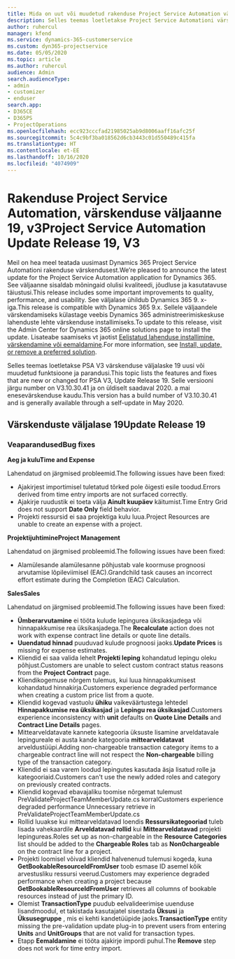 ```yaml
---
title: Mida on uut või muudetud rakenduse Project Service Automation värskenduse väljaandes 19, V3
description: Selles teemas loetletakse Project Service Automationi värskenduse väljalaske 19, V3 saadaolevaid funktsioone ja parandusi.
author: ruhercul
manager: kfend
ms.service: dynamics-365-customerservice
ms.custom: dyn365-projectservice
ms.date: 05/05/2020
ms.topic: article
ms.author: ruhercul
audience: Admin
search.audienceType:
- admin
- customizer
- enduser
search.app:
- D365CE
- D365PS
- ProjectOperations
ms.openlocfilehash: ecc923cccfad21985025ab9d8006aaff16afc25f
ms.sourcegitcommit: 5c4c9bf3ba018562d6cb3443c01d550489c415fa
ms.translationtype: HT
ms.contentlocale: et-EE
ms.lasthandoff: 10/16/2020
ms.locfileid: "4074909"
---
```

# <a name="project-service-automation-update-release-19-v3"></a><span data-ttu-id="b9009-103">Rakenduse Project Service Automation, värskenduse väljaanne 19, v3</span><span class="sxs-lookup"><span data-stu-id="b9009-103">Project Service Automation Update Release 19, V3</span></span>

<span data-ttu-id="b9009-104">Meil on hea meel teatada uusimast Dynamics 365 Project Service Automationi rakenduse värskendusest.</span><span class="sxs-lookup"><span data-stu-id="b9009-104">We’re pleased to announce the latest update for the Project Service Automation application for Dynamics 365.</span></span> <span data-ttu-id="b9009-105">See väljaanne sisaldab mõningaid olulisi kvaliteedi, jõudluse ja kasutatavuse täiustusi.</span><span class="sxs-lookup"><span data-stu-id="b9009-105">This release includes some important improvements to quality, performance, and usability.</span></span> <span data-ttu-id="b9009-106">See väljalase ühildub Dynamics 365 9. x-iga.</span><span class="sxs-lookup"><span data-stu-id="b9009-106">This release is compatible with Dynamics 365 9.x.</span></span> <span data-ttu-id="b9009-107">Sellele väljaandele värskendamiseks külastage veebis Dynamics 365 administreerimiskeskuse lahenduste lehte värskenduse installimiseks.</span><span class="sxs-lookup"><span data-stu-id="b9009-107">To update to this release, visit the Admin Center for Dynamics 365 online solutions page to install the update.</span></span> <span data-ttu-id="b9009-108">Lisateabe saamiseks vt jaotist [Eelistatud lahenduse installimine, värskendamine või eemaldamine](https://docs.microsoft.com/power-platform/admin/install-remove-preferred-solution).</span><span class="sxs-lookup"><span data-stu-id="b9009-108">For more information, see [Install, update, or remove a preferred solution](https://docs.microsoft.com/power-platform/admin/install-remove-preferred-solution).</span></span>

<span data-ttu-id="b9009-109">Selles teemas loetletakse PSA V3 värskenduse väljalaske 19 uusi või muudetud funktsioone ja parandusi.</span><span class="sxs-lookup"><span data-stu-id="b9009-109">This topic lists the features and fixes that are new or changed for PSA V3, Update Release 19.</span></span> <span data-ttu-id="b9009-110">Selle versiooni järgu number on V3.10.30.41 ja on üldiselt saadaval 2020. a mai enesevärskenduse kaudu.</span><span class="sxs-lookup"><span data-stu-id="b9009-110">This version has a build number of V3.10.30.41 and is generally available through a self-update in May 2020.</span></span>

## <a name="update-release-19"></a><span data-ttu-id="b9009-111">Värskenduste väljalase 19</span><span class="sxs-lookup"><span data-stu-id="b9009-111">Update Release 19</span></span>

### <a name="bug-fixes"></a><span data-ttu-id="b9009-112">Veaparandused</span><span class="sxs-lookup"><span data-stu-id="b9009-112">Bug fixes</span></span>

<span data-ttu-id="b9009-113">**Aeg ja kulu**</span><span class="sxs-lookup"><span data-stu-id="b9009-113">**Time and Expense**</span></span>

<span data-ttu-id="b9009-114">Lahendatud on järgmised probleemid.</span><span class="sxs-lookup"><span data-stu-id="b9009-114">The following issues have been fixed:</span></span> 

- <span data-ttu-id="b9009-115">Ajakirjest importimisel tuletatud tõrked pole õigesti esile toodud.</span><span class="sxs-lookup"><span data-stu-id="b9009-115">Errors derived from time entry imports are not surfaced correctly.</span></span>
- <span data-ttu-id="b9009-116">Ajakirje ruudustik ei toeta välja **Ainult kuupäev** käitumist.</span><span class="sxs-lookup"><span data-stu-id="b9009-116">Time Entry Grid does not support **Date Only** field behavior.</span></span>
- <span data-ttu-id="b9009-117">Projekti ressursid ei saa projektiga kulu luua.</span><span class="sxs-lookup"><span data-stu-id="b9009-117">Project Resources are unable to create an expense with a project.</span></span>

<span data-ttu-id="b9009-118">**Projektijuhtimine**</span><span class="sxs-lookup"><span data-stu-id="b9009-118">**Project Management**</span></span>

<span data-ttu-id="b9009-119">Lahendatud on järgmised probleemid.</span><span class="sxs-lookup"><span data-stu-id="b9009-119">The following issues have been fixed:</span></span> 

-  <span data-ttu-id="b9009-120">Alamülesande alamülesanne põhjustab vale koormuse prognoosi arvutamise lõpileviimisel (EAC).</span><span class="sxs-lookup"><span data-stu-id="b9009-120">Grandchild task causes an incorrect effort estimate during the Completion (EAC) Calculation.</span></span>

<span data-ttu-id="b9009-121">**Sales**</span><span class="sxs-lookup"><span data-stu-id="b9009-121">**Sales**</span></span>

<span data-ttu-id="b9009-122">Lahendatud on järgmised probleemid.</span><span class="sxs-lookup"><span data-stu-id="b9009-122">The following issues have been fixed:</span></span> 

- <span data-ttu-id="b9009-123">**Ümberarvutamine** ei tööta kulude lepingurea üksikasjadega või hinnapakkumise rea üksikasjadega.</span><span class="sxs-lookup"><span data-stu-id="b9009-123">The **Recalculate** action does not work with expense contract line details or quote line details.</span></span>
- <span data-ttu-id="b9009-124">**Uuendatud hinnad** puuduvad kulude prognoosi jaoks.</span><span class="sxs-lookup"><span data-stu-id="b9009-124">**Update Prices** is missing for expense estimates.</span></span>
-  <span data-ttu-id="b9009-125">Kliendid ei saa valida lehelt **Projekti leping** kohandatud lepingu oleku põhjust.</span><span class="sxs-lookup"><span data-stu-id="b9009-125">Customers are unable to select custom contract status reasons from the **Project Contract** page.</span></span>
- <span data-ttu-id="b9009-126">Kliendikogemuse nõrgem tulemus, kui luua hinnapakkumisest kohandatud hinnakirja.</span><span class="sxs-lookup"><span data-stu-id="b9009-126">Customers experience degraded performance when creating a custom price list from a quote.</span></span>
- <span data-ttu-id="b9009-127">Kliendid kogevad vastuolu **ühiku** vaikeväärtustega lehtedel **Hinnapakkumise rea üksikasjad** ja **Lepingu rea üksikasjad**.</span><span class="sxs-lookup"><span data-stu-id="b9009-127">Customers experience inconsistency with **unit** defaults on **Quote Line Details** and **Contract Line Details** pages.</span></span>
- <span data-ttu-id="b9009-128">Mittearveldatavate kannete kategooria üksuste lisamine arveldatavale lepingureale ei austa kande kategooria **mittearveldatavat** arveldustüüpi.</span><span class="sxs-lookup"><span data-stu-id="b9009-128">Adding non-chargeable transaction category items to a chargeable contract line will not respect the **Non-chargeable** billing type of the transaction category.</span></span>
- <span data-ttu-id="b9009-129">Kliendid ei saa varem loodud lepingutes kasutada äsja lisatud rolle ja kategooriaid.</span><span class="sxs-lookup"><span data-stu-id="b9009-129">Customers can't use the newly added roles and category on previously created contracts.</span></span>
- <span data-ttu-id="b9009-130">Kliendid kogevad ebavajaliku toomise nõrgemat tulemust PreValidateProjectTeamMemberUpdate.cs korral</span><span class="sxs-lookup"><span data-stu-id="b9009-130">Customers experience degraded performance Unnecessary retrieve in PreValidateProjectTeamMemberUpdate.cs</span></span>
- <span data-ttu-id="b9009-131">Rollid luuakse kui mittearveldatavad loendis **Ressursikategooriad** tuleb lisada vahekaardile **Arveldatavad rollid** kui **Mittearveldatavad** projekti lepingureas.</span><span class="sxs-lookup"><span data-stu-id="b9009-131">Roles set up as non-chargeable in the **Resource Categories** list should be added to the **Chargeable Roles** tab as **Non0chargeable** on the contract line for a project.</span></span>
- <span data-ttu-id="b9009-132">Projekti loomisel võivad kliendid halvenenud tulemusi kogeda, kuna **GetBookableResourceIdFromUser** toob esmase ID asemel kõik arvestusliku ressursi veerud.</span><span class="sxs-lookup"><span data-stu-id="b9009-132">Customers may experience degraded performance when creating a project because **GetBookableResourceIdFromUser** retrieves all columns of bookable resources instead of just the primary ID.</span></span>
- <span data-ttu-id="b9009-133">Olemist **TransactionType** puudub eelvalideerimise uuenduse lisandmoodul, et takistada kasutajatel sisestada **Üksusi** ja **Üksusegruppe** , mis ei kehti kandetüüpide jaoks.</span><span class="sxs-lookup"><span data-stu-id="b9009-133">**TransactionType** entity missing the pre-validation update plug-in to prevent users from entering **Units** and **UnitGroups** that are not valid for transaction types.</span></span>
- <span data-ttu-id="b9009-134">Etapp **Eemaldamine** ei tööta ajakirje impordi puhul.</span><span class="sxs-lookup"><span data-stu-id="b9009-134">The **Remove** step does not work for time entry import.</span></span>

